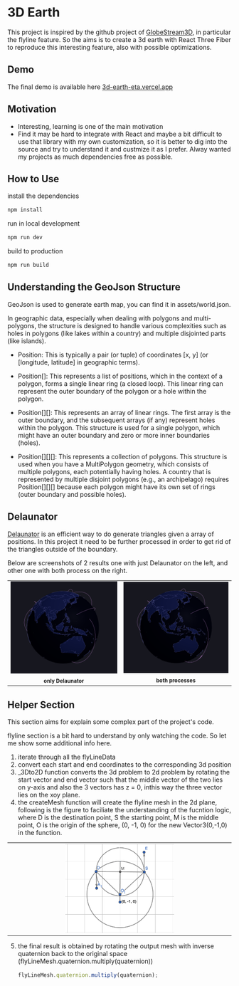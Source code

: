 # 3D Earth

This project is inspired by the github project of [GlobeStream3D](https://github.com/hululuuuuu/GlobeStream3D), in particular the flyline feature. So the aims is to create a 3d earth with React Three Fiber to reproduce this interesting feature, also with possible optimizations.

## Demo

The final demo is available here [3d-earth-eta.vercel.app](https://3d-earth-eta.vercel.app)

## Motivation

- Interesting, learning is one of the main motivation
- Find it may be hard to integrate with React and maybe a bit difficult to use that library with my own customization, so it is better to dig into the source and try to understand it and custmize it as I prefer. Alway wanted my projects as much dependencies free as possible.

## How to Use

install the dependencies

```bash
npm install
```

run in local development

```bash
npm run dev
```

build to production

```bash
npm run build
```

## Understanding the GeoJson Structure

GeoJson is used to generate earth map, you can find it in assets/world.json.

In geographic data, especially when dealing with polygons and multi-polygons, the structure is designed to handle various complexities such as holes in polygons (like lakes within a country) and multiple disjointed parts (like islands).

- Position: This is typically a pair (or tuple) of coordinates [x, y] (or [longitude, latitude] in geographic terms).

- Position[]: This represents a list of positions, which in the context of a polygon, forms a single linear ring (a closed loop). This linear ring can represent the outer boundary of the polygon or a hole within the polygon.

- Position[][]: This represents an array of linear rings. The first array is the outer boundary, and the subsequent arrays (if any) represent holes within the polygon. This structure is used for a single polygon, which might have an outer boundary and zero or more inner boundaries (holes).

- Position[][][]: This represents a collection of polygons. This structure is used when you have a MultiPolygon geometry, which consists of multiple polygons, each potentially having holes. A country that is represented by multiple disjoint polygons (e.g., an archipelago) requires Position[][][] because each polygon might have its own set of rings (outer boundary and possible holes).

## Delaunator

[Delaunator](https://www.npmjs.com/package/delaunator) is an efficient way to do generate triangles given a array of positions.
In this project it need to be further processed in order to get rid of the triangles outside of the boundary.

Below are screenshots of 2 results one with just Delaunator on the left, and other one with both process on the right.

<table>
  <tr>
    <td  align="center"><img src="./src/assets/two.png" alt="only delaunator"  /><sub><b>only Delaunator</b></sub></td>
    <td  align="center"> <img src="./src/assets/one.png" alt="both processes" /><sub><b>both processes</b></sub></td>
  </tr>
</table>

## Helper Section

This section aims for explain some complex part of the project's code.

flyline section is a bit hard to understand by only watching the code. So let me show some additional info here.

1.  iterate through all the flyLineData
2.  convert each start and end coordinates to the corresponding 3d position
3.  \_3Dto2D function converts the 3d problem to 2d problem by rotating the start vector and end vector such that the middle vector of the two lies on y-axis and also the 3 vectors has z = 0, inthis way the three vector lies on the xoy plane.
4.  the createMesh function will create the flyline mesh in the 2d plane, following is the figure to faciliate the understanding of the fucntion logic, where D is the destination point, S the starting point, M is the middle point, O is the origin of the sphere, (0, -1, 0) for the new Vector3(0,-1,0) in the function.

 <table>
   <tr>
     <td  align="center"><img src="./src/assets/createMeshfig.png" alt="only delaunator"  style="width: 50%;"  /></td>
   </tr>
</table>

5.  the final result is obtained by rotating the output mesh with inverse quaternion back to the original space (flyLineMesh.quaternion.multiply(quaternion))
    ```javascript
    flyLineMesh.quaternion.multiply(quaternion);
    ```
